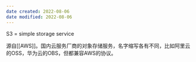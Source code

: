 ```yaml
---
date created: 2022-08-06
date modified: 2022-08-06
---
```


S3 = simple storage service

源自[[AWS]]。国内云服务厂商的对象存储服务，名字缩写各有不同，比如阿里云的OSS，华为云的OBS，但都兼容AWS的协议。

